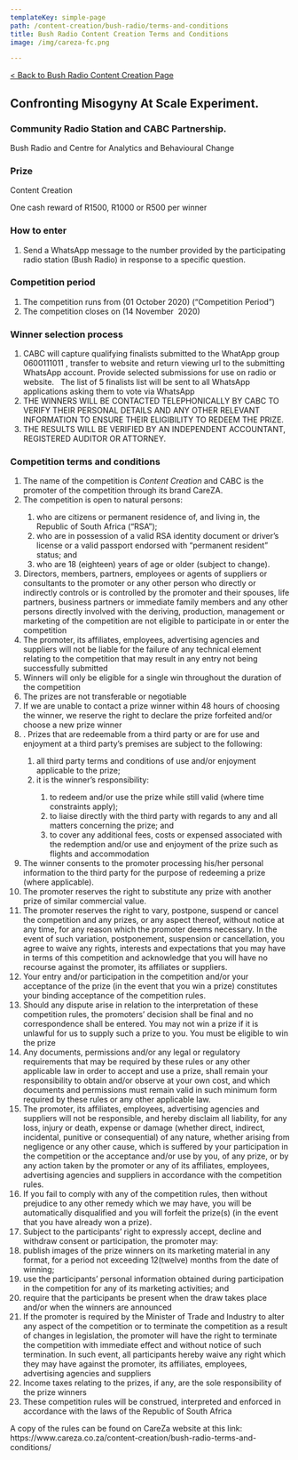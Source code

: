 ```yaml
---
templateKey: simple-page
path: /content-creation/bush-radio/terms-and-conditions
title: Bush Radio Content Creation Terms and Conditions
image: /img/careza-fc.png

---
```

 <a class="backButton" href="/content-creation/bush-radio">
 < Back to Bush Radio Content Creation Page
</a>
<h2><strong>Confronting Misogyny At Scale Experiment.</strong></h2> 
<h3><strong>Community Radio Station and CABC Partnership.</strong></h3>
<p><span style="font-weight: 400;">Bush Radio and Centre for Analytics and Behavioural Change</span></p>
<h3><strong>Prize</strong></h3>
<p><span style="font-weight: 400;">Content Creation</span></p>
<p><span style="font-weight: 400;">One cash reward of R1500, R1000 or R500 per winner&nbsp;</span></p>


<h3><strong><strong>How to enter</strong></strong></h3>

<ol>
<li style="font-weight: 400;"><span style="font-weight: 400;">Send a WhatsApp message to the number provided by the participating radio station (Bush Radio) in response to a specific question.</span></li>
</ol>


<h3><strong><strong>Competition period</strong></strong></h3>

<ol>
<li style="font-weight: 400;"><span style="font-weight: 400;">The competition runs from (01 October 2020) (&ldquo;Competition Period&rdquo;)</span></li>
<li style="font-weight: 400;"><span style="font-weight: 400;">The competition closes on (14 November&nbsp; 2020)</span></li>
</ol>

<h3><strong><strong>Winner selection process</strong></strong></h3>

<ol>
<li style="font-weight: 400;"><span style="font-weight: 400;">CABC will capture qualifying finalists submitted to the WhatApp group 0600111011 , transfer to website and return viewing url to the submitting WhatsApp account. Provide selected submissions for use on radio or website. &nbsp; The list of 5 finalists list will be sent to all WhatsApp applications asking them to vote via WhatsApp</span></li>
<li style="font-weight: 400;"><span style="font-weight: 400;">THE WINNERS WILL BE CONTACTED TELEPHONICALLY BY CABC TO VERIFY THEIR PERSONAL DETAILS AND ANY OTHER RELEVANT INFORMATION TO ENSURE THEIR ELIGIBILITY TO REDEEM THE PRIZE.</span></li>
<li style="font-weight: 400;"><span style="font-weight: 400;">THE RESULTS WILL BE VERIFIED BY AN</span> <span style="font-weight: 400;">INDEPENDENT ACCOUNTANT, REGISTERED AUDITOR OR ATTORNEY.</span></li>
</ol>
<h3><strong>Competition terms and conditions</strong></h3>
<ol>
<li style="font-weight: 400;"><span style="font-weight: 400;">The name of the competition is </span><em><span style="font-weight: 400;">Content Creation</span></em><span style="font-weight: 400;"> and CABC</span><span style="font-weight: 400;"> is the promoter of the competition</span><span style="font-weight: 400;"> through its brand CareZA.</span></li>
<li style="font-weight: 400;"><span style="font-weight: 400;">The competition is open to natural persons:</span></li>
<ol>
<li style="font-weight: 400;"><span style="font-weight: 400;">who are citizens or permanent residence of, and living in, the Republic of South Africa (&ldquo;RSA&rdquo;);</span></li>
<li style="font-weight: 400;"><span style="font-weight: 400;">who are in possession of a valid RSA identity document or driver&rsquo;s license or a valid passport endorsed with &ldquo;permanent resident&rdquo; status; and</span></li>
<li style="font-weight: 400;"><span style="font-weight: 400;">who are 18 (eighteen) years of age or older</span><span style="font-weight: 400;"> (subject to change)</span><span style="font-weight: 400;">.</span></li>
</ol>
<li style="font-weight: 400;"><span style="font-weight: 400;">Directors, members, partners, employees or agents of suppliers or consultants to the promoter or any other person who directly or indirectly controls or is controlled by the promoter and their spouses, life partners, business partners or immediate family members and any other persons directly involved with the deriving, production, management or marketing of the competition are not eligible to participate in or enter the competition</span></li>
<li style="font-weight: 400;"><span style="font-weight: 400;">The promoter, its affiliates, employees, advertising agencies and suppliers will not be liable for the failure of any technical element relating to the competition that may result in any entry not being successfully submitted</span></li>
<li style="font-weight: 400;"><span style="font-weight: 400;">Winners will only be eligible for a single win throughout the duration of the competition</span></li>
<li style="font-weight: 400;"><span style="font-weight: 400;">The prizes are not transferable or negotiable</span></li>
<li style="font-weight: 400;"><span style="font-weight: 400;">If we are unable to contact a prize winner within 48 hours of choosing the winner, we reserve the right to declare the prize forfeited and/or choose a new prize winner</span></li>
<li style="font-weight: 400;"><span style="font-weight: 400;">. Prizes that are redeemable from a third party or are for use and enjoyment at a third party&rsquo;s premises are subject to the following:</span></li>
<ol>
<li style="font-weight: 400;"><span style="font-weight: 400;">all third party terms and conditions of use and/or enjoyment applicable to the prize;</span></li>
<li style="font-weight: 400;"><span style="font-weight: 400;">it is the winner&rsquo;s responsibility:&nbsp;</span></li>
<ol>
<li style="font-weight: 400;"><span style="font-weight: 400;">to redeem and/or use the prize while still valid (where time constraints apply);</span></li>
<li style="font-weight: 400;"><span style="font-weight: 400;">to liaise directly with the third party with regards to any and all matters concerning the prize; and</span></li>
<li style="font-weight: 400;"><span style="font-weight: 400;">to cover any additional fees, costs or expensed associated with the redemption and/or use and enjoyment of the prize such as flights and accommodation</span></li>
</ol>
</ol>
<li style="font-weight: 400;"><span style="font-weight: 400;">The winner consents to the promoter processing his/her personal information to the third party for the purpose of redeeming a prize (where applicable).</span></li>
<li style="font-weight: 400;"><span style="font-weight: 400;">The promoter reserves the right to substitute any prize with another prize of similar commercial value.</span></li>
<li style="font-weight: 400;"><span style="font-weight: 400;">The promoter reserves the right to vary, postpone, suspend or cancel the competition and any prizes, or any aspect thereof, without notice at any time, for any reason which the promoter deems necessary. In the event of such variation, postponement, suspension or cancellation, you agree to waive any rights, interests and expectations that you may have in terms of this competition and acknowledge that you will have no recourse against the promoter, its affiliates or suppliers.</span></li>
<li style="font-weight: 400;"><span style="font-weight: 400;">Your entry and/or participation in the competition and/or your acceptance of the prize (in the event that you win a prize) constitutes your binding acceptance of the competition rules.</span></li>
<li style="font-weight: 400;"><span style="font-weight: 400;">Should any dispute arise in relation to the interpretation of these competition rules, the promoters&rsquo; decision shall be final and no correspondence shall be entered. You may not win a prize if it is unlawful for us to supply such a prize to you. You must be eligible to win the prize</span></li>
<li style="font-weight: 400;"><span style="font-weight: 400;">Any documents, permissions and/or any legal or regulatory requirements that may be required by these rules or any other applicable law in order to accept and use a prize, shall remain your responsibility to obtain and/or observe at your own cost, and which documents and permissions must remain valid in such minimum form required by these rules or any other applicable law.</span></li>
<li style="font-weight: 400;"><span style="font-weight: 400;">The promoter, its affiliates, employees, advertising agencies and suppliers will not be responsible, and hereby disclaim all liability, for any loss, injury or death, expense or damage (whether direct, indirect, incidental, punitive or consequential) of any nature, whether arising from negligence or any other cause, which is suffered by your participation in the competition or the acceptance and/or use by you, of any prize, or by any action taken by the promoter or any of its affiliates, employees, advertising agencies and suppliers in accordance with the competition rules.</span></li>
<li style="font-weight: 400;"><span style="font-weight: 400;">If you fail to comply with any of the competition rules, then without prejudice to any other remedy which we may have, you will be automatically disqualified and you will forfeit the prize(s) (in the event that you have already won a prize).</span></li>
<li style="font-weight: 400;"><span style="font-weight: 400;">Subject to the participants&rsquo; right to expressly accept, decline and withdraw consent or participation, the promoter may:</span></li>
<li style="font-weight: 400;"><span style="font-weight: 400;">publish images of the prize winners on its marketing material in any format, for a period not exceeding 12(twelve) months from the date of winning;</span></li>
<li style="font-weight: 400;"><span style="font-weight: 400;">use the participants&rsquo; personal information obtained during participation in the competition for any of its marketing activities; and</span></li>
<li style="font-weight: 400;"><span style="font-weight: 400;">require that the participants be present when the draw takes place and/or when the winners are announced</span></li>
<li style="font-weight: 400;"><span style="font-weight: 400;">If the promoter is required by the Minister of Trade and Industry to alter any aspect of the competition or to terminate the competition as a result of changes in legislation, the promoter will have the right to terminate the competition with immediate effect and without notice of such termination. In such event, all participants hereby waive any right which they may have against the promoter, its affiliates, employees, advertising agencies and suppliers</span></li>
<li style="font-weight: 400;"><span style="font-weight: 400;">Income taxes relating to the prizes, if any, are the sole responsibility of the prize winners</span></li>
<li style="font-weight: 400;"><span style="font-weight: 400;">These competition rules will be construed, interpreted and enforced in accordance with the laws of the Republic of South Africa</span></li>
</ol>
<p><span style="font-weight: 400;"></span><span style="font-weight: 400;"> A copy of the rules can be found on CareZa website at this link: </span><span style="font-weight: 400;">https://www.careza.co.za/content-creation/bush-radio-terms-and-conditions/</span></p>


